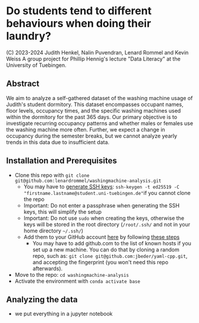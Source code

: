 # Do students tend to different behaviours when doing their laundry?
(C) 2023-2024 Judith Henkel, Nalin Puvendran, Lenard Rommel and Kevin Weiss
A group project for Phillip Hennig's lecture "Data Literacy" at the University of Tuebingen.

## Abstract
We aim to analyze a self-gathered dataset of the washing machine usage of Judith's student dormitory.
This dataset encompasses occupant names, floor levels, occupancy times, and the specific washing machines used within the dormitory for the past 365 days. 
Our primary objective is to investigate recurring occupancy patterns and whether males or females use the washing machine more often. Further, we expect a change in occupancy during the semester breaks, but we cannot analyze yearly trends in this data due to insufficient data.

## Installation and Prerequisites
- Clone this repo with `git clone git@github.com:lenardrommel/washingmachine-analysis.git`
  - You may have to [generate SSH keys](https://kinsta.com/blog/generate-ssh-key/): `ssh-keygen -t ed25519 -C "firstname.lastname@student.uni-tuebingen.de"`if you cannot clone the repo
  - Important: Do not enter a passphrase when generating the SSH keys, this will simplify the setup
  - Important: Do not use `sudo` when creating the keys, otherwise the keys will be stored in the root directory (`/root/.ssh/` and not in your home directory `~/.ssh/`)
  - Add them to your GitHub account [here](https://github.com/settings/keys) by following [these steps](https://docs.github.com/en/authentication/connecting-to-github-with-ssh/adding-a-new-ssh-key-to-your-github-account)
    - You may have to add github.com to the list of known hosts if you set up a new machine. You can do that by cloning a random repo, such as: `git clone git@github.com:jbeder/yaml-cpp.git`, and accepting the fingerprint (you won't need this repo afterwards).
- Move to the repo: `cd washingmachine-analysis`
- Activate the environment with `conda activate base`

## Analyzing the data
- we put everything in a jupyter notebook
